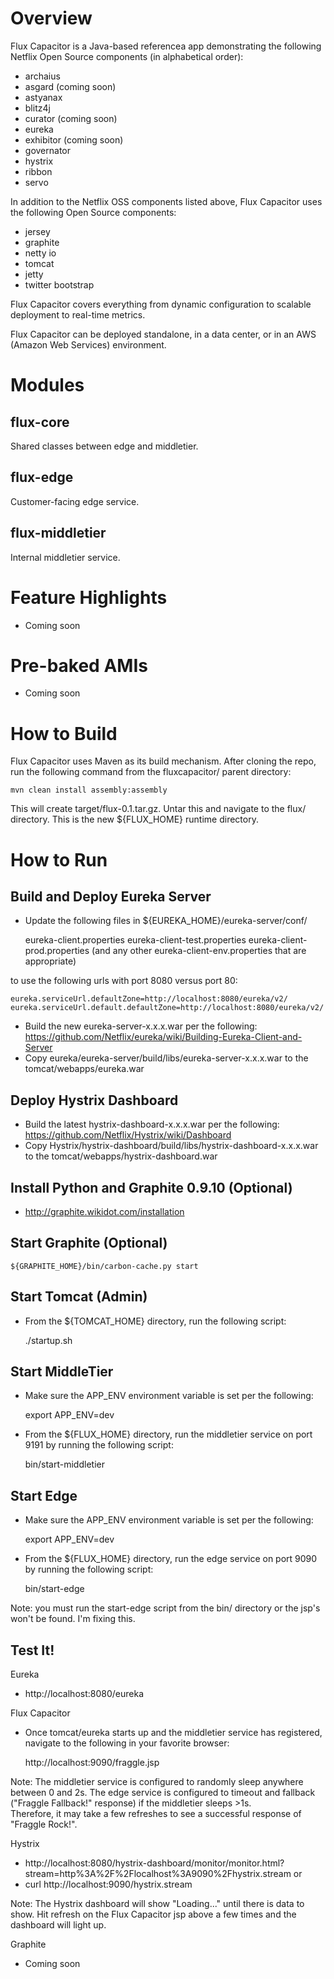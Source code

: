 Overview
========

Flux Capacitor is a Java-based referencea app demonstrating the following Netflix Open Source components (in alphabetical order):
- archaius
- asgard (coming soon)
- astyanax
- blitz4j
- curator (coming soon)
- eureka
- exhibitor (coming soon)
- governator
- hystrix
- ribbon
- servo

In addition to the Netflix OSS components listed above, Flux Capacitor uses the following Open Source components:
- jersey
- graphite 
- netty io
- tomcat
- jetty
- twitter bootstrap

Flux Capacitor covers everything from dynamic configuration to scalable deployment to real-time metrics.

Flux Capacitor can be deployed standalone, in a data center, or in an AWS (Amazon Web Services) environment.

Modules
=======

flux-core
-----------
Shared classes between edge and middletier.

flux-edge
-----------
Customer-facing edge service.

flux-middletier
-----------------
Internal middletier service.

Feature Highlights
==================
- Coming soon

Pre-baked AMIs
==============
- Coming soon

How to Build
============
Flux Capacitor uses Maven as its build mechanism.  After cloning the repo, run the following command from the fluxcapacitor/ parent directory:

	mvn clean install assembly:assembly
	
This will create target/flux-0.1.tar.gz.  Untar this and navigate to the flux/ directory.  This is the new ${FLUX_HOME} runtime directory.

How to Run
==========

Build and Deploy Eureka Server
------------------------------
- Update the following files in ${EUREKA_HOME}/eureka-server/conf/

	eureka-client.properties
	eureka-client-test.properties
	eureka-client-prod.properties
	(and any other eureka-client-env.properties that are appropriate)

to use the following urls with port 8080 versus port 80:

	eureka.serviceUrl.defaultZone=http://localhost:8080/eureka/v2/
	eureka.serviceUrl.default.defaultZone=http://localhost:8080/eureka/v2/
	
- Build the new eureka-server-x.x.x.war per the following: https://github.com/Netflix/eureka/wiki/Building-Eureka-Client-and-Server
- Copy eureka/eureka-server/build/libs/eureka-server-x.x.x.war to the tomcat/webapps/eureka.war

Deploy Hystrix Dashboard
------------------------
- Build the latest hystrix-dashboard-x.x.x.war per the following: https://github.com/Netflix/Hystrix/wiki/Dashboard
- Copy Hystrix/hystrix-dashboard/build/libs/hystrix-dashboard-x.x.x.war to the tomcat/webapps/hystrix-dashboard.war

Install Python and Graphite 0.9.10 (Optional)
---------------------------------------------
- http://graphite.wikidot.com/installation

Start Graphite (Optional)
-------------------------

	${GRAPHITE_HOME}/bin/carbon-cache.py start

Start Tomcat (Admin)
--------------------
- From the ${TOMCAT_HOME} directory, run the following script:	
	
	./startup.sh

Start MiddleTier
----------------
- Make sure the APP_ENV environment variable is set per the following:
	
	export APP_ENV=dev
 
- From the ${FLUX_HOME} directory, run the middletier service on port 9191 by running the following script:

	bin/start-middletier
	
Start Edge
----------
- Make sure the APP_ENV environment variable is set per the following:
	
	export APP_ENV=dev

- From the ${FLUX_HOME} directory, run the edge service on port 9090 by running the following script:
	
	bin/start-edge
	
Note:  you must run the start-edge script from the bin/ directory or the jsp's won't be found.  I'm fixing this.
	
Test It!
--------
Eureka
- http://localhost:8080/eureka 

Flux Capacitor
- Once tomcat/eureka starts up and the middletier service has registered, navigate to the following in your favorite browser:
	
	http://localhost:9090/fraggle.jsp  
	
Note: The middletier service is configured to randomly sleep anywhere between 0 and 2s.  The edge service is configured to timeout and fallback ("Fraggle Fallback!" response) if the middletier sleeps >1s.  
Therefore, it may take a few refreshes to see a successful response of "Fraggle Rock!".

Hystrix
- http://localhost:8080/hystrix-dashboard/monitor/monitor.html?stream=http%3A%2F%2Flocalhost%3A9090%2Fhystrix.stream
or
- curl http://localhost:9090/hystrix.stream

Note:  The Hystrix dashboard will show "Loading..." until there is data to show.  Hit refresh on the Flux Capacitor jsp above a few times and the dashboard will light up. 

Graphite
- Coming soon
